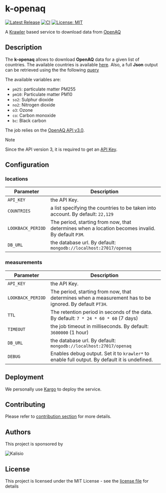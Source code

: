 # k-openaq

[![Latest Release](https://img.shields.io/github/v/tag/kalisio/k-openaq?sort=semver&label=latest)](https://github.com/kalisio/k-openaq/releases)
[![CI](https://github.com/kalisio/k-openaq/actions/workflows/main.yaml/badge.svg)](https://github.com/kalisio/k-openaq/actions/workflows/main.yaml)
[![License: MIT](https://img.shields.io/badge/License-MIT-yellow.svg)](https://opensource.org/licenses/MIT)

A [Krawler](https://kalisio.github.io/krawler/) based service to download data from [OpenAQ](https://openaq.org)

## Description

The **k-openaq** allows to download **OpenAQ** data for a given list of countries.
The available countries is available [here](https://docs.openaq.org/reference/countries_get_v2_countries_get). Also, a full **Json** output can be retrieved using the the following [query](https://api.openaq.org/v2/countries)

The available variables are:
* `pm25`: particulate matter PM255
* `pm10`: Particulate matter PM10
* `so2`: Sulphur dioxide  
* `no2`: Nitrogen dioxide 
* `o3`: Ozone
* `co`: Carbon monoxide 
* `bc`: Black carbon

The job relies on the [OpenAQ API v3.0](https://docs.openaq.org/api).

> [!NOTE]
> Since the API version 3, it is required to get an [API Key](https://docs.openaq.org/using-the-api/quick-start).

## Configuration

### locations

| Parameter | Description |
|---|---|
| `API_KEY` | the API Key. |
| `COUNTRIES` | a list specifying the countries to be taken into account. By default:  `22,129` |
| `LOOKBACK_PERIOD` |The period, starting from now, that determines when a location becomes invalid. By default `P3M`. |
| `DB_URL` | the database url. By default: `mongodb://localhost:27017/openaq` |

### measurements

| Parameter | Description |
|---|---|
| `API_KEY` | the API Key. |
| `LOOKBACK_PERIOD` | The period, starting from now, that determines when a measurement has to be ignored. By default `PT3H`. |
| `TTL` | The retention period in seconds of the data. By default: `7 * 24 * 60 * 60` (7 days) |
| `TIMEOUT` | the job timeout in milliseconds. By default: `3600000` (1 hour)|
| `DB_URL` | the database url. By default: `mongodb://localhost:27017/openaq` |
| `DEBUG` | Enables debug output. Set it to `krawler*` to enable full output. By default it is undefined. |

## Deployment

We personally use [Kargo](https://kalisio.github.io/kargo/) to deploy the service.

## Contributing

Please refer to [contribution section](./CONTRIBUTING.md) for more details.

## Authors

This project is sponsored by 

![Kalisio](https://s3.eu-central-1.amazonaws.com/kalisioscope/kalisio/kalisio-logo-black-256x84.png)

## License

This project is licensed under the MIT License - see the [license file](./LICENSE) for details
